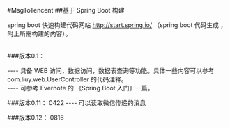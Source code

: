 #MsgToTencent
##基于 Spring Boot 构建

spring boot 快速构建代码网站 http://start.spring.io/ （spring boot 代码生成 ，附上所需构建的内容）。
<br>
<br>


###版本0.1：

---- 具备 WEB 访问，数据访问，数据表查询等功能。具体一些内容可以参考 com.liuy.web.UserController 的代码注释。<br>
---- 可参考 Evernote 的 《Spring Boot 入门》一篇。<br>

###版本0.11：  0422
---- 可以读取微信传递的消息

###版本0.12：  0816